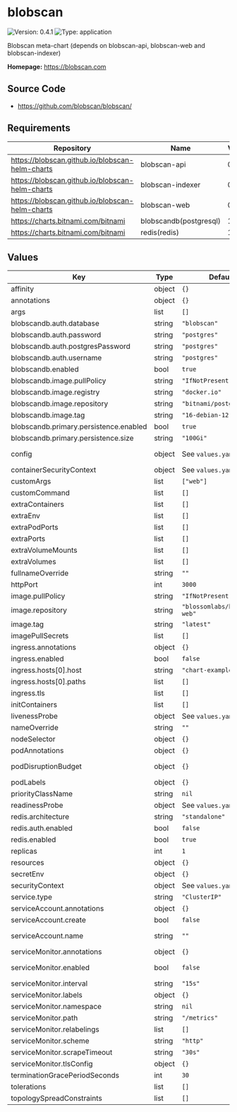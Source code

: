 
# blobscan

![Version: 0.4.1](https://img.shields.io/badge/Version-0.4.1-informational?style=flat-square) ![Type: application](https://img.shields.io/badge/Type-application-informational?style=flat-square)

Blobscan meta-chart (depends on blobscan-api, blobscan-web and blobscan-indexer)

**Homepage:** <https://blobscan.com>

## Source Code

* <https://github.com/blobscan/blobscan/>

## Requirements

| Repository | Name | Version |
|------------|------|---------|
| https://blobscan.github.io/blobscan-helm-charts | blobscan-api | 0.3.2 |
| https://blobscan.github.io/blobscan-helm-charts | blobscan-indexer | 0.2.11 |
| https://blobscan.github.io/blobscan-helm-charts | blobscan-web | 0.3.2 |
| https://charts.bitnami.com/bitnami | blobscandb(postgresql) | 15.5.20 |
| https://charts.bitnami.com/bitnami | redis(redis) | 19.6.4 |

## Values

| Key | Type | Default | Description |
|-----|------|---------|-------------|
| affinity | object | `{}` | Affinity configuration for pods |
| annotations | object | `{}` | Annotations for the Deployment |
| args | list | `[]` | Command arguments |
| blobscandb.auth.database | string | `"blobscan"` |  |
| blobscandb.auth.password | string | `"postgres"` |  |
| blobscandb.auth.postgresPassword | string | `"postgres"` |  |
| blobscandb.auth.username | string | `"postgres"` |  |
| blobscandb.enabled | bool | `true` | If enabled a postgres chart will be deployed as a dependency |
| blobscandb.image.pullPolicy | string | `"IfNotPresent"` |  |
| blobscandb.image.registry | string | `"docker.io"` |  |
| blobscandb.image.repository | string | `"bitnami/postgresql"` |  |
| blobscandb.image.tag | string | `"16-debian-12"` |  |
| blobscandb.primary.persistence.enabled | bool | `true` |  |
| blobscandb.primary.persistence.size | string | `"100Gi"` |  |
| config | object | See `values.yaml` | Config file https://github.com/Blobscan/blobscan/blob/next/.env.example |
| containerSecurityContext | object | See `values.yaml` | The security context for containers |
| customArgs | list | `["web"]` | Custom args for the blobscan container |
| customCommand | list | `[]` | Command replacement for the blobscan container |
| extraContainers | list | `[]` | Additional containers |
| extraEnv | list | `[]` | Additional env variables |
| extraPodPorts | list | `[]` | Extra Pod ports |
| extraPorts | list | `[]` | Additional ports. Useful when using extraContainers |
| extraVolumeMounts | list | `[]` | Additional volume mounts |
| extraVolumes | list | `[]` | Additional volumes |
| fullnameOverride | string | `""` | Overrides the chart's computed fullname |
| httpPort | int | `3000` | Ports |
| image.pullPolicy | string | `"IfNotPresent"` | blobscan container pull policy |
| image.repository | string | `"blossomlabs/blobscan-web"` | blobscan container image repository |
| image.tag | string | `"latest"` | blobscan container image tag |
| imagePullSecrets | list | `[]` | Image pull secrets for Docker images |
| ingress.annotations | object | `{}` | Annotations for Ingress |
| ingress.enabled | bool | `false` | Ingress resource for the HTTP API |
| ingress.hosts[0].host | string | `"chart-example.local"` |  |
| ingress.hosts[0].paths | list | `[]` |  |
| ingress.tls | list | `[]` | Ingress TLS |
| initContainers | list | `[]` | Additional init containers |
| livenessProbe | object | See `values.yaml` | Liveness probe |
| nameOverride | string | `""` | Overrides the chart's name |
| nodeSelector | object | `{}` | Node selector for pods |
| podAnnotations | object | `{}` | Pod annotations |
| podDisruptionBudget | object | `{}` | Define the PodDisruptionBudget spec If not set then a PodDisruptionBudget will not be created |
| podLabels | object | `{}` | Pod labels |
| priorityClassName | string | `nil` | Pod priority class |
| readinessProbe | object | See `values.yaml` | Readiness probe |
| redis.architecture | string | `"standalone"` |  |
| redis.auth.enabled | bool | `false` |  |
| redis.enabled | bool | `true` | If enabled a redis chart will be deployed as a dependency |
| replicas | int | `1` | Number of replicas |
| resources | object | `{}` | Resource requests and limits |
| secretEnv | object | `{}` | Secret env variables injected via a created secret |
| securityContext | object | See `values.yaml` | The security context for pods |
| service.type | string | `"ClusterIP"` | Service type |
| serviceAccount.annotations | object | `{}` | Annotations to add to the service account |
| serviceAccount.create | bool | `false` | Specifies whether a service account should be created |
| serviceAccount.name | string | `""` | The name of the service account to use. If not set and create is true, a name is generated using the fullname template |
| serviceMonitor.annotations | object | `{}` | Additional ServiceMonitor annotations |
| serviceMonitor.enabled | bool | `false` | If true, a ServiceMonitor CRD is created for a prometheus operator https://github.com/coreos/prometheus-operator |
| serviceMonitor.interval | string | `"15s"` | ServiceMonitor scrape interval |
| serviceMonitor.labels | object | `{}` | Additional ServiceMonitor labels |
| serviceMonitor.namespace | string | `nil` | Alternative namespace for ServiceMonitor |
| serviceMonitor.path | string | `"/metrics"` | Path to scrape |
| serviceMonitor.relabelings | list | `[]` | ServiceMonitor relabelings |
| serviceMonitor.scheme | string | `"http"` | ServiceMonitor scheme |
| serviceMonitor.scrapeTimeout | string | `"30s"` | ServiceMonitor scrape timeout |
| serviceMonitor.tlsConfig | object | `{}` | ServiceMonitor TLS configuration |
| terminationGracePeriodSeconds | int | `30` | How long to wait until the pod is forcefully terminated |
| tolerations | list | `[]` | Tolerations for pods |
| topologySpreadConstraints | list | `[]` | Topology Spread Constraints for pods |

